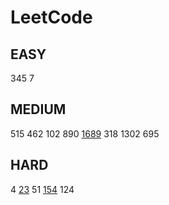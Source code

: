 # LeetCode

## EASY

345 7

## MEDIUM

515 462 102 890 [1689](https://velog.io/@jwkim/leetcode-1689) 318 1302 695

## HARD

4 [23](https://velog.io/@jwkim/leetcode-23) 51 [154](https://velog.io/@jwkim/leetcode-154) 124